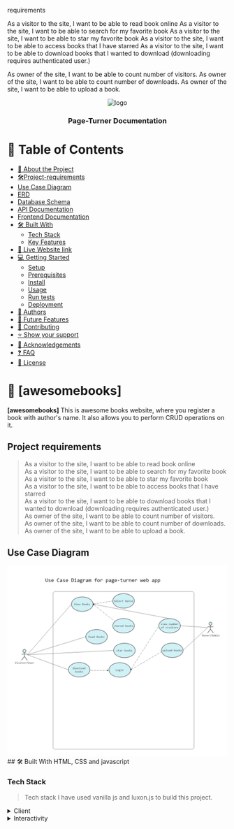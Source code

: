 requirements

As a visitor to the site, I want to be able to read book online
As a visitor to the site, I want to be able to search for my favorite book
As a visitor to the site, I want to be able to star my favorite book
As a visitor to the site, I want to be able to access books that I have starred
As a visitor to the site, I want to be able to download books that I wanted to download (downloading requires authenticated user.)

As owner of the site, I want to be able to count number of visitors.
As owner of the site, I want to be able to count number of downloads.
As owner of the site, I want to be able to upload a book.
<a name="readme-top"></a>

<div align="center">
  <!-- You are encouraged to replace this logo with your own! Otherwise you can also remove it. -->
  <img src="murple_logo.png" alt="logo" width="140"  height="auto" />
  <br/>

  <h3><b>Page-Turner Documentation</b></h3>

</div>

<!-- TABLE OF CONTENTS -->

# 📗 Table of Contents

- [📖 About the Project](#about-project)
- [🛠Project-requirements](#project-requirements)
- [Use Case Diagram](#use-case-diagram)
- [ERD](#erd)
- [Database Schema](#database-schema)
- [API Documentation](#api-documentation)
- [Frontend Documentation](#frontend-documentation)
- [🛠 Built With](#built-with)
  - [Tech Stack](#tech-stack)
  - [Key Features](#key-features)
- [🚀 Live Website link](#live-demo)
- [💻 Getting Started](#getting-started)
  - [Setup](#setup)
  - [Prerequisites](#prerequisites)
  - [Install](#install)
  - [Usage](#usage)
  - [Run tests](#run-tests)
  - [Deployment](#triangular_flag_on_post-deployment)
- [👥 Authors](#authors)
- [🔭 Future Features](#future-features)
- [🤝 Contributing](#contributing)
- [⭐️ Show your support](#support)
- [🙏 Acknowledgements](#acknowledgements)
- [❓ FAQ](#faq)
- [📝 License](#license)

<!-- PROJECT DESCRIPTION -->

# 📖 [awesomebooks] <a name="about-project"></a>

>

**[awesomebooks]** This is awesome books website, where you register a book with author's name. It also allows you to perform CRUD operations on it.

## Project requirements <a name="project-requirements"></a>

> As a visitor to the site, I want to be able to read book online <br/>
> As a visitor to the site, I want to be able to search for my favorite book<br/>
> As a visitor to the site, I want to be able to star my favorite book<br/>
> As a visitor to the site, I want to be able to access books that I have starred<br/>
> As a visitor to the site, I want to be able to download books that I wanted to download (downloading requires authenticated user.)<br/>
> As owner of the site, I want to be able to count number of visitors.<br/>
> As owner of the site, I want to be able to count number of downloads.<br/>
> As owner of the site, I want to be able to upload a book.<br/>

## Use Case Diagram <a name="use-case-diagram"></a>

<img src="./public/use-case.jpg"/>
## 🛠 Built With <a name="built-with">HTML, CSS and javascript</a>

### Tech Stack <a name="tech-stack"></a>

> Tech stack
> I have used vanilla js and luxon.js to build this project.

<details>
  <summary>Client</summary>
  <ul>
    <li><a href="https://css.org/">CSS</a></li>
  </ul>
</details>

<details>
  <summary>Interactivity</summary>
  <ul>
    <li><a href="https://js.com/">vanilla js</a></li>
  </ul>

<!-- Features -->

### Key Features <a name="key-features"></a>

> Describe between 1-3 key features of the application.

- **[allows_book_registration]**
- **[performs_CRUD]**

<p align="right">(<a href="#readme-top">back to top</a>)</p>

<!-- LIVE DEMO -->

## Use Case Senario <a name="use-case-schenario"></a>

#. Admin/Users Scenario

1.  Admin logs in to the website as an admin.
2.  Admin uploads a book with Author-name, and genre: Comic, self-helping, fiction, enterpreneurship, auto-biography. Admin can view list of all books and perform CRUD operations on them.
3.  Users can search for a book by Author-name, and genre. View a book description and opens it. USers can also download a book by logging in to the website.
    <u>
    #.Classifiers
    </U>
    <h1>
    Admin,Book,Genre,Users
    </h1>
    #. Attributes
    #Admin: username, password, email, role.
    #Book: title, description,genre,author-name
    #User:  username, password, email

## 🚀 Live Demo <a name="live-demo"></a>

> Add a link to your deployed project.

- [Live Demo Link](https://ibranista.github.io/awesome-books-ibranista.github.io/)

<p align="right">(<a href="#readme-top">back to top</a>)</p>

<!-- GETTING STARTED -->

## 💻 Getting Started <a name="getting-started"></a>

To get a local copy up and running, follow these steps.

### Prerequisites

In order to run this project you need:

- open index.html and open it inside your favorite browser.

### Setup

- Create a local directory that you want to clone the repository.

- Open the git-bash in the current created directory.

- Clone this repository

- Open git-bash inside the cloned repository

- run npm install

- after installation has finished you can open index.html

- That's it enjoy :)

### Install

Install this project with:

install the dependancies using node package manager also known as npm.

### Usage

<p align="right">(<a href="#readme-top">back to top</a>)</p>

<!-- AUTHORS -->

## 👥 Authors <a name="authors"></a>

> Mention all of the collaborators of this project.

👤 **Ibrahim**

- GitHub: [@githubhandle](https://github.com/ibranista)
- Twitter: [@twitterhandle](https://twitter.com/ibrahimkedir9)
- LinkedIn: [LinkedIn](https://linkedin.com/in/ibraheem88)

<p align="right">(<a href="#readme-top">back to top</a>)</p>

<!-- FUTURE FEATURES -->

## 🔭 Future Features <a name="future-features"></a>

> Describe 1 - 3 features you will add to the project.

- [ user authorization and authentication ] **[new_feature_1]**
- [ add option to read books online ] **[new_feature_2]**
- [ fetch more books online ] **[new_feature_3]**

<p align="right">(<a href="#readme-top">back to top</a>)</p>

<!-- CONTRIBUTING -->

## 🤝 Contributing <a name="contributing"></a>

Contributions, issues, and feature requests are welcome!

Feel free to check the [issues page](../../issues/).

<p align="right">(<a href="#readme-top">back to top</a>)</p>

<!-- SUPPORT -->

## ⭐️ Show your support <a name="support"></a>

> support me by giving this project a star

<p align="right">(<a href="#readme-top">back to top</a>)</p>

<!-- ACKNOWLEDGEMENTS -->

## 🙏 Acknowledgments <a name="acknowledgements"></a>

> Give credit to everyone who inspired your codebase.

I would like to thank Anna for helping me do this project.

<p align="right">(<a href="#readme-top">back to top</a>)</p>

<!-- FAQ (optional) -->

## ❓ FAQ <a name="faq"></a>

> Add at least 2 questions new developers would ask when they decide to use your project.

- **[fill free to use this project in any way that's legal.]**

<p align="right">(<a href="#readme-top">back to top</a>)</p>

<!-- LICENSE -->

## 📝 License <a name="license" href="https://opensource.org/licenses/MIT"></a>

This project is [MIT]("https://opensource.org/licenses/MIT") licensed.

_NOTE: we recommend using the [MIT license](https://choosealicense.com/licenses/mit/) - you can set it up quickly by [using templates available on GitHub](https://docs.github.com/en/communities/setting-up-your-project-for-healthy-contributions/adding-a-license-to-a-repository). You can also use [any other license](https://choosealicense.com/licenses/) if you wish._

<p align="right">(<a href="#readme-top">back to top</a>)</p>
